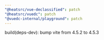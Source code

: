 ```yaml
---
"@heatsrc/vue-declassified": patch
"@heatsrc/vuedc": patch
"@vuedc-internal/playground": patch
---
```


build(deps-dev): bump vite from 4.5.2 to 4.5.3
